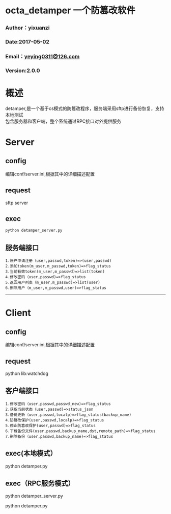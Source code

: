 # octa_detamper 一个防篡改软件
### Author：yixuanzi
### Date:2017-05-02
### Email：yeying0311@126.com
### Version:2.0.0

# 概述
detamper,是一个基于cs模式的防篡改程序，服务端采用sftp进行备份恢复，支持本地测试</br>
包含服务器和客户端，整个系统通过RPC接口对外提供服务

# Server
## config
编辑conf/server.ini,根据其中的详细描述配置

## request
sftp server

## exec 
```python
python detamper_server.py
```

## 服务端接口
	1.账户申请注册（user,passwd,token)=>(user,passwd)
	2.添加token(m_user,m_passwd,token)=>flag_status
	3.当前有效token(m_user,m_passwd)=>list(token)
	4.修改密码（user,passwd)=>flag_status
	5.返回用户列表（m_user,m_passwd)=>list(user)
	6.删除用户（m_user,m_passwd,user)=>flag_status


------------
# Client
## config
编辑conf/server.ini,根据其中的详细描述配置


## request
python lib:watchdog 

## 客户端接口
	1.修改密码（user,passwd,passwd_new)=>flag_status
	2.获取当前状态（user,passwd)=>status_json
	3.备份更新（user,passwd,localp)=>flag_status(backup_name)
	4.防篡改保护(user,passwd,localp)=>flag_status
	5.停止防篡改保护(user,passwd)=>flag_status
	6.下载备份文件(user,passwd,backup_name,dst,remote_path)=>flag_status
	7.删除备份（user,passwd,backup_name)=>flag_status

## exec(本地模式）
python detamper.py

## exec（RPC服务模式）
python detamper_server.py

python detamper.py
